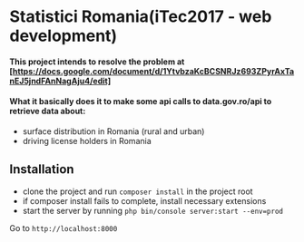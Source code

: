 # Statistici Romania(iTec2017 - web development)

#### This project intends to resolve the problem at [https://docs.google.com/document/d/1YtvbzaKcBCSNRJz693ZPyrAxTanEJ5jndFAnNagAju4/edit]
#### What it basically does it to make some api calls to data.gov.ro/api to retrieve data about:
* surface distribution in Romania (rural and urban)
* driving license holders in Romania

## Installation
* clone the project and run ```composer install``` in the project root
* if composer install fails to complete, install necessary extensions
* start the server by running ```php bin/console server:start --env=prod```
 
 Go to ```http://localhost:8000```
